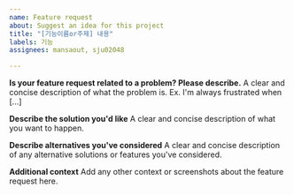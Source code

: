 ```yaml
---
name: Feature request
about: Suggest an idea for this project
title: "[기능이름or주제] 내용"
labels: 기능
assignees: mansaout, sju02048

---
```


**Is your feature request related to a problem? Please describe.**
A clear and concise description of what the problem is. Ex. I'm always frustrated when [...]

**Describe the solution you'd like**
A clear and concise description of what you want to happen.

**Describe alternatives you've considered**
A clear and concise description of any alternative solutions or features you've considered.

**Additional context**
Add any other context or screenshots about the feature request here.
